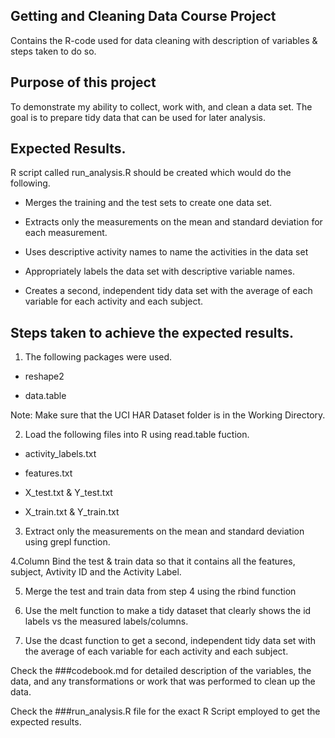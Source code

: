 ## Getting and Cleaning Data Course Project


Contains the R-code used for data cleaning with description of variables &amp; steps taken to do so. 

## Purpose of this project 

To demonstrate my ability to collect, work with, and clean a data set. The goal is to prepare tidy data that can be used for later analysis.

##  Expected Results.

 R script called run_analysis.R should be created which would do the following. 

* Merges the training and the test sets to create one data set.
    
* Extracts only the measurements on the mean and standard deviation for each measurement. 
    
* Uses descriptive activity names to name the activities in the data set
    
* Appropriately labels the data set with descriptive variable names. 
    
* Creates a second, independent tidy data set with the average of each variable for each activity and each subject.

## Steps taken to achieve the expected results.

1. The following packages were used.

* reshape2

* data.table

Note: Make sure that the UCI HAR Dataset folder is in the Working Directory.

2. Load the following files into R using read.table fuction.

* activity_labels.txt

* features.txt

* X_test.txt & Y_test.txt

* X_train.txt & Y_train.txt

3. Extract only the measurements on the mean and standard deviation using grepl function.

4.Column Bind the test & train data so that it contains all the features, subject, Avtivity ID and the Activity Label.

5. Merge the test and train data from step 4 using the rbind function

6. Use the melt function to make a tidy dataset that clearly shows the id labels vs the measured labels/columns.

7. Use the dcast function to get a second, independent tidy data set with the average of each variable for each activity and each subject.

Check the ###codebook.md for detailed description of the variables, the data, and any transformations or work that was performed to clean up the data.

Check the ###run_analysis.R file for the exact R Script employed to get the expected results.



